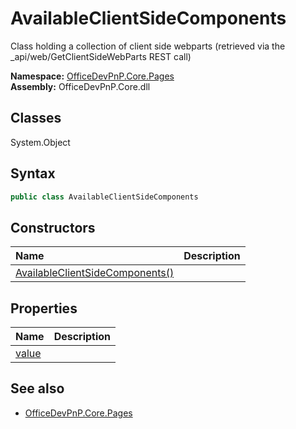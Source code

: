 # AvailableClientSideComponents
Class holding a collection of client side webparts (retrieved via the _api/web/GetClientSideWebParts REST call)  

**Namespace:** [OfficeDevPnP.Core.Pages](OfficeDevPnP.Core.Pages.md)  
**Assembly:** OfficeDevPnP.Core.dll  
## Classes
System.Object  
## Syntax
```C#
public class AvailableClientSideComponents
```
## Constructors
|**Name**|**Description**|
|:-----|:-----|
| [AvailableClientSideComponents()](AvailableClientSideComponentsconstructor1details.md) | 
## Properties
|**Name**|**Description**|
|:-----|:-----|
| [value](AvailableClientSideComponents.value.md) | 
## See also
- [OfficeDevPnP.Core.Pages](OfficeDevPnP.Core.Pages.md)
